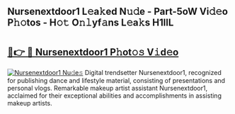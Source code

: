 ## Nursenextdoor1 L𝚎a𝚔ed N𝚞𝚍e - Part-5oW Vi𝚍𝚎o P𝚑𝚘tos - H𝚘𝚝 O𝚗𝚕yf𝚊ns L𝚎a𝚔s H1llL

# <h2><a href="http://kf0tpgr.oniu.top/?m=Nursenextdoor1">🔗👉 🔴 Nursenextdoor1 P𝚑ot𝚘𝚜 V𝚒d𝚎o</a></h2>

[![Nursenextdoor1 Nu𝚍e𝚜](https://i.imgur.com/0qMVB7G.gif)](http://kf0tpgr.oniu.top/?m=Nursenextdoor1)
Digital trendsetter Nursenextdoor1, recognized for publishing dance and lifestyle material, consisting of presentations and personal vlogs. Remarkable makeup artist assistant Nursenextdoor1, acclaimed for their exceptional abilities and accomplishments in assisting makeup artists.  
